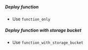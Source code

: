 ##### Deploy function

- Use `function_only`

##### Deploy function with storage bucket

- Use `function_with_storage_bucket`